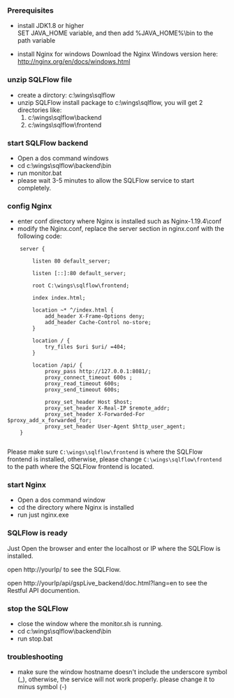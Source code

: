 ### Prerequisites
- install JDK1.8 or higher  
   SET JAVA_HOME variable, and then add %JAVA_HOME%\bin to the path variable

- install Nginx for windows
	Download the Nginx Windows version here: http://nginx.org/en/docs/windows.html

### unzip SQLFlow file
- create a dirctory: c:\wings\sqlflow
- unzip SQLFlow install package to c:\wings\sqlflow, you will get 2 directories like: 
	1. c:\wings\sqlflow\backend 
	2. c:\wings\sqlflow\frontend


### start SQLFlow backend
- Open a dos command windows
- cd c:\wings\sqlflow\backend\bin
- run monitor.bat
- please wait 3-5 minutes to allow the SQLFlow service to start completely.

### config Nginx
- enter conf directory where Nginx is installed such as Nginx-1.19.4\conf
- modify the Nginx.conf, replace the server section in nginx.conf with the following code:
```
	server {

		listen 80 default_server;

		listen [::]:80 default_server;

		root C:\wings\sqlflow\frontend;

		index index.html;
		
		location ~* ^/index.html {
			add_header X-Frame-Options deny;
			add_header Cache-Control no-store;
		}

		location / {
			try_files $uri $uri/ =404;
		}
	
		location /api/ {
			proxy_pass http://127.0.0.1:8081/;
			proxy_connect_timeout 600s ;
			proxy_read_timeout 600s;
			proxy_send_timeout 600s;
		
			proxy_set_header Host $host;
			proxy_set_header X-Real-IP $remote_addr;
			proxy_set_header X-Forwarded-For $proxy_add_x_forwarded_for;
			proxy_set_header User-Agent $http_user_agent;  
	}
	
```

Please make sure `C:\wings\sqlflow\frontend` is where the SQLFlow frontend is installed, 
otherwise, please change `C:\wings\sqlflow\frontend` to the path where the SQLFlow frontend is located.


### start Nginx
- Open a dos command window
- cd the directory where Nginx is installed
- run just nginx.exe

### SQLFlow is ready
Just Open the browser and enter the localhost or IP where the SQLFlow is installed.

open http://yourIp/ to see the SQLFlow.

open http://yourIp/api/gspLive_backend/doc.html?lang=en to see the Restful API documention.

### stop the SQLFlow
- close the window where the monitor.sh is running.
- cd c:\wings\sqlflow\backend\bin
- run stop.bat

### troubleshooting
- make sure the window hostname doesn't include the underscore symbol (_), otherwise, the service will not work properly.
	please change it to minus symbol (-)
